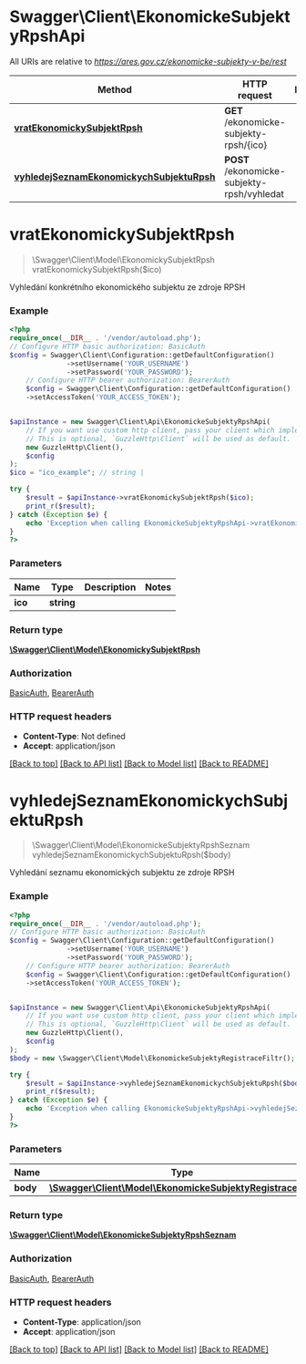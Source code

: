 # Swagger\Client\EkonomickeSubjektyRpshApi

All URIs are relative to *https://ares.gov.cz/ekonomicke-subjekty-v-be/rest*

Method | HTTP request | Description
------------- | ------------- | -------------
[**vratEkonomickySubjektRpsh**](EkonomickeSubjektyRpshApi.md#vratekonomickysubjektrpsh) | **GET** /ekonomicke-subjekty-rpsh/{ico} | 
[**vyhledejSeznamEkonomickychSubjektuRpsh**](EkonomickeSubjektyRpshApi.md#vyhledejseznamekonomickychsubjekturpsh) | **POST** /ekonomicke-subjekty-rpsh/vyhledat | 

# **vratEkonomickySubjektRpsh**
> \Swagger\Client\Model\EkonomickySubjektRpsh vratEkonomickySubjektRpsh($ico)



Vyhledání konkrétního ekonomického subjektu ze zdroje RPSH

### Example
```php
<?php
require_once(__DIR__ . '/vendor/autoload.php');
// Configure HTTP basic authorization: BasicAuth
$config = Swagger\Client\Configuration::getDefaultConfiguration()
              ->setUsername('YOUR_USERNAME')
              ->setPassword('YOUR_PASSWORD');
    // Configure HTTP bearer authorization: BearerAuth
    $config = Swagger\Client\Configuration::getDefaultConfiguration()
    ->setAccessToken('YOUR_ACCESS_TOKEN');


$apiInstance = new Swagger\Client\Api\EkonomickeSubjektyRpshApi(
    // If you want use custom http client, pass your client which implements `GuzzleHttp\ClientInterface`.
    // This is optional, `GuzzleHttp\Client` will be used as default.
    new GuzzleHttp\Client(),
    $config
);
$ico = "ico_example"; // string | 

try {
    $result = $apiInstance->vratEkonomickySubjektRpsh($ico);
    print_r($result);
} catch (Exception $e) {
    echo 'Exception when calling EkonomickeSubjektyRpshApi->vratEkonomickySubjektRpsh: ', $e->getMessage(), PHP_EOL;
}
?>
```

### Parameters

Name | Type | Description  | Notes
------------- | ------------- | ------------- | -------------
 **ico** | **string**|  |

### Return type

[**\Swagger\Client\Model\EkonomickySubjektRpsh**](../Model/EkonomickySubjektRpsh.md)

### Authorization

[BasicAuth](../../README.md#BasicAuth), [BearerAuth](../../README.md#BearerAuth)

### HTTP request headers

 - **Content-Type**: Not defined
 - **Accept**: application/json

[[Back to top]](#) [[Back to API list]](../../README.md#documentation-for-api-endpoints) [[Back to Model list]](../../README.md#documentation-for-models) [[Back to README]](../../README.md)

# **vyhledejSeznamEkonomickychSubjektuRpsh**
> \Swagger\Client\Model\EkonomickeSubjektyRpshSeznam vyhledejSeznamEkonomickychSubjektuRpsh($body)



Vyhledání seznamu ekonomických subjektu ze zdroje RPSH

### Example
```php
<?php
require_once(__DIR__ . '/vendor/autoload.php');
// Configure HTTP basic authorization: BasicAuth
$config = Swagger\Client\Configuration::getDefaultConfiguration()
              ->setUsername('YOUR_USERNAME')
              ->setPassword('YOUR_PASSWORD');
    // Configure HTTP bearer authorization: BearerAuth
    $config = Swagger\Client\Configuration::getDefaultConfiguration()
    ->setAccessToken('YOUR_ACCESS_TOKEN');


$apiInstance = new Swagger\Client\Api\EkonomickeSubjektyRpshApi(
    // If you want use custom http client, pass your client which implements `GuzzleHttp\ClientInterface`.
    // This is optional, `GuzzleHttp\Client` will be used as default.
    new GuzzleHttp\Client(),
    $config
);
$body = new \Swagger\Client\Model\EkonomickeSubjektyRegistraceFiltr(); // \Swagger\Client\Model\EkonomickeSubjektyRegistraceFiltr | 

try {
    $result = $apiInstance->vyhledejSeznamEkonomickychSubjektuRpsh($body);
    print_r($result);
} catch (Exception $e) {
    echo 'Exception when calling EkonomickeSubjektyRpshApi->vyhledejSeznamEkonomickychSubjektuRpsh: ', $e->getMessage(), PHP_EOL;
}
?>
```

### Parameters

Name | Type | Description  | Notes
------------- | ------------- | ------------- | -------------
 **body** | [**\Swagger\Client\Model\EkonomickeSubjektyRegistraceFiltr**](../Model/EkonomickeSubjektyRegistraceFiltr.md)|  | [optional]

### Return type

[**\Swagger\Client\Model\EkonomickeSubjektyRpshSeznam**](../Model/EkonomickeSubjektyRpshSeznam.md)

### Authorization

[BasicAuth](../../README.md#BasicAuth), [BearerAuth](../../README.md#BearerAuth)

### HTTP request headers

 - **Content-Type**: application/json
 - **Accept**: application/json

[[Back to top]](#) [[Back to API list]](../../README.md#documentation-for-api-endpoints) [[Back to Model list]](../../README.md#documentation-for-models) [[Back to README]](../../README.md)

